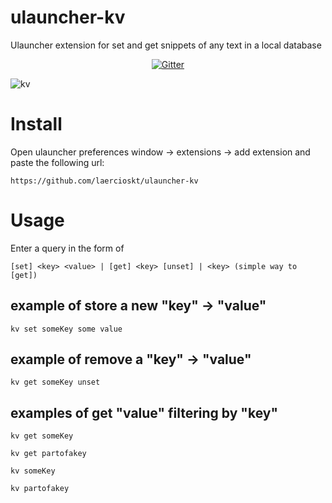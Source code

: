 # ulauncher-kv

Ulauncher extension for set and get snippets of any text in a local database

<p align="center">
  <a href="https://gitter.im/ulauncher-kv/community?utm_source=badge&utm_medium=badge&utm_campaign=pr-badge&utm_content=badge"><img src="https://badges.gitter.im/ulauncher-kv/community.svg" alt="Gitter"/></a>
</p>

![kv](kv.gif)

# Install

Open ulauncher preferences window -> extensions -> add extension and paste the following url:

```
https://github.com/laercioskt/ulauncher-kv
```

# Usage

Enter a query in the form of 

```
[set] <key> <value> | [get] <key> [unset] | <key> (simple way to [get])
```


## example of store a new "key" -> "value"

```
kv set someKey some value
```

## example of remove a "key" -> "value"

```
kv get someKey unset
```

## examples of get "value" filtering by "key"

```
kv get someKey
```

```
kv get partofakey
```

```
kv someKey
```

```
kv partofakey
```

